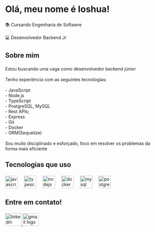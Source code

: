 <h1 align="left">Olá, meu nome é Ioshua!</h1>

###

<p align="left">📚 Cursando Engenharia de Softawre<br><br>‍💻 Desenvolvedor Backend Jr</p>

###

<h2 align="left">Sobre mim</h2>

###

<p align="left">Estou buscando uma vaga como desenvolvedor backend júnior<br><br>Tenho experiência com as seguintes tecnologias:<br><br>- JavaScript<br>- Node.js<br>- TypeScript<br>- PostgreSQL, MySQL<br>- Rest APIs;<br>- Express<br>- Git<br>- Docker<br>- ORM(Sequelize)<br><br>Sou muito disciplinado e esforçado, foco em resolver os problemas da forma mais eficiente</p>

###

<h2 align="left">Tecnologias que uso</h2>

###

<div align="left">
  <img src="https://cdn.jsdelivr.net/gh/devicons/devicon/icons/javascript/javascript-plain.svg" height="40" alt="javascript logo"  />
  <img width="12" />
  <img src="https://cdn.jsdelivr.net/gh/devicons/devicon/icons/typescript/typescript-plain.svg" height="40" alt="typescript logo"  />
  <img width="12" />
  <img src="https://cdn.jsdelivr.net/gh/devicons/devicon/icons/nodejs/nodejs-original.svg" height="40" alt="nodejs logo"  />
  <img width="12" />
  <img src="https://cdn.jsdelivr.net/gh/devicons/devicon/icons/docker/docker-plain-wordmark.svg" height="40" alt="docker logo"  />
  <img width="12" />
  <img src="https://cdn.jsdelivr.net/gh/devicons/devicon/icons/mysql/mysql-original-wordmark.svg" height="40" alt="mysql logo"  />
  <img width="12" />
  <img src="https://cdn.jsdelivr.net/gh/devicons/devicon/icons/postgresql/postgresql-plain.svg" height="40" alt="postgresql logo"  />
</div>

###

<h2 align="left">Entre em contato!</h2>

###

<div align="left">
  <a href="https://www.linkedin.com/in/ioshua-souza" target="_blank">
    <img src="https://raw.githubusercontent.com/maurodesouza/profile-readme-generator/master/src/assets/icons/social/linkedin/default.svg" width="52" height="40" alt="linkedin logo"  />
  </a>
  <a href="souzaioshua2234@gmail.com" target="_blank">
    <img src="https://raw.githubusercontent.com/maurodesouza/profile-readme-generator/master/src/assets/icons/social/gmail/default.svg" width="52" height="40" alt="gmail logo"  />
  </a>
</div>

###
